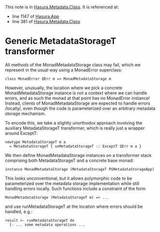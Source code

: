 This note is in [Hasura.Metadata.Class](https://github.com/hasura/graphql-engine/blob/master/server/src-lib/Hasura/Metadata/Class.hs#L335).
It is referenced at:
  - line 1147 of [Hasura.App](https://github.com/hasura/graphql-engine/blob/master/server/src-lib/Hasura/App.hs#L1147)
  - line 381 of [Hasura.Metadata.Class](https://github.com/hasura/graphql-engine/blob/master/server/src-lib/Hasura/Metadata/Class.hs#L381)

# Generic MetadataStorageT transformer

All methods of the MonadMetadataStorage class may fail, which we represent in
the usual way using a MonadError superclass:

    class MonadError QErr m => MonadMetadataStorage m

However, unusually, the location where we pick a concrete MonadMetadataStorage
instance is not a context where we can handle errors, and as such the monad at
that point has no MonadError instance! Instead, clients of MonadMetadataStorage
are expected to handle errors /locally/, even though the code is parameterized
over an arbitrary metadata storage mechanism.

To encode this, we take a slightly unorthodox approach involving the auxiliary
MetadataStorageT transformer, which is really just a wrapper around ExceptT:

    newtype MetadataStorageT m a
      = MetadataStorageT { unMetadataStorageT :: ExceptT QErr m a }

We then define MonadMetadataStorage instances on a transformer stack comprising
both MetadataStorageT and a concrete base monad:

    instance MonadMetadataStorage (MetadataStorageT PGMetadataStorageApp)

This looks unconventional, but it allows polymorphic code to be parameterized
over the metadata storage implementation while still handling errors locally.
Such functions include a constraint of the form

    MonadMetadataStorage (MetadataStorageT m) => ...

and use runMetadataStorageT at the location where errors should be handled, e.g.:

    result <- runMetadataStorageT do
      {- ... some metadata operations ...
